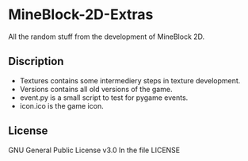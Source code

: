 # MineBlock-2D-Extras
All the random stuff from the development of MineBlock 2D.

## Discription
- Textures contains some intermediery steps in texture development.
- Versions contains all old versions of the game.
- event.py is a small script to test for pygame events.
- icon.ico is the game icon.

## License
GNU General Public License v3.0 In the file LICENSE
